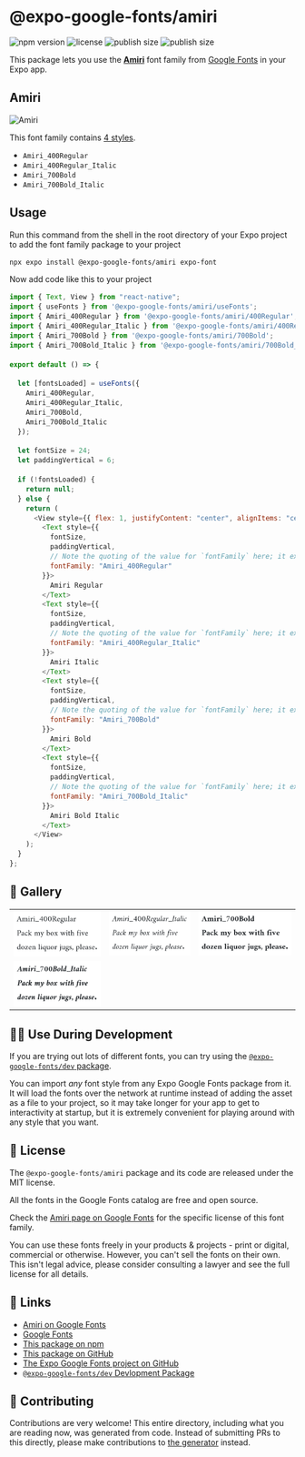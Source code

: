 # @expo-google-fonts/amiri

![npm version](https://flat.badgen.net/npm/v/@expo-google-fonts/amiri)
![license](https://flat.badgen.net/github/license/expo/google-fonts)
![publish size](https://flat.badgen.net/packagephobia/install/@expo-google-fonts/amiri)
![publish size](https://flat.badgen.net/packagephobia/publish/@expo-google-fonts/amiri)

This package lets you use the [**Amiri**](https://fonts.google.com/specimen/Amiri) font family from [Google Fonts](https://fonts.google.com/) in your Expo app.

## Amiri

![Amiri](./font-family.png)

This font family contains [4 styles](#-gallery).

- `Amiri_400Regular`
- `Amiri_400Regular_Italic`
- `Amiri_700Bold`
- `Amiri_700Bold_Italic`

## Usage

Run this command from the shell in the root directory of your Expo project to add the font family package to your project

```sh
npx expo install @expo-google-fonts/amiri expo-font
```

Now add code like this to your project

```js
import { Text, View } from "react-native";
import { useFonts } from '@expo-google-fonts/amiri/useFonts';
import { Amiri_400Regular } from '@expo-google-fonts/amiri/400Regular';
import { Amiri_400Regular_Italic } from '@expo-google-fonts/amiri/400Regular_Italic';
import { Amiri_700Bold } from '@expo-google-fonts/amiri/700Bold';
import { Amiri_700Bold_Italic } from '@expo-google-fonts/amiri/700Bold_Italic';

export default () => {

  let [fontsLoaded] = useFonts({
    Amiri_400Regular, 
    Amiri_400Regular_Italic, 
    Amiri_700Bold, 
    Amiri_700Bold_Italic
  });

  let fontSize = 24;
  let paddingVertical = 6;

  if (!fontsLoaded) {
    return null;
  } else {
    return (
      <View style={{ flex: 1, justifyContent: "center", alignItems: "center" }}>
        <Text style={{
          fontSize,
          paddingVertical,
          // Note the quoting of the value for `fontFamily` here; it expects a string!
          fontFamily: "Amiri_400Regular"
        }}>
          Amiri Regular
        </Text>
        <Text style={{
          fontSize,
          paddingVertical,
          // Note the quoting of the value for `fontFamily` here; it expects a string!
          fontFamily: "Amiri_400Regular_Italic"
        }}>
          Amiri Italic
        </Text>
        <Text style={{
          fontSize,
          paddingVertical,
          // Note the quoting of the value for `fontFamily` here; it expects a string!
          fontFamily: "Amiri_700Bold"
        }}>
          Amiri Bold
        </Text>
        <Text style={{
          fontSize,
          paddingVertical,
          // Note the quoting of the value for `fontFamily` here; it expects a string!
          fontFamily: "Amiri_700Bold_Italic"
        }}>
          Amiri Bold Italic
        </Text>
      </View>
    );
  }
};
```

## 🔡 Gallery


||||
|-|-|-|
|![Amiri_400Regular](./400Regular/Amiri_400Regular.ttf.png)|![Amiri_400Regular_Italic](./400Regular_Italic/Amiri_400Regular_Italic.ttf.png)|![Amiri_700Bold](./700Bold/Amiri_700Bold.ttf.png)||
|![Amiri_700Bold_Italic](./700Bold_Italic/Amiri_700Bold_Italic.ttf.png)||||


## 👩‍💻 Use During Development

If you are trying out lots of different fonts, you can try using the [`@expo-google-fonts/dev` package](https://github.com/expo/google-fonts/tree/master/font-packages/dev#readme).

You can import _any_ font style from any Expo Google Fonts package from it. It will load the fonts over the network at runtime instead of adding the asset as a file to your project, so it may take longer for your app to get to interactivity at startup, but it is extremely convenient for playing around with any style that you want.


## 📖 License

The `@expo-google-fonts/amiri` package and its code are released under the MIT license.

All the fonts in the Google Fonts catalog are free and open source.

Check the [Amiri page on Google Fonts](https://fonts.google.com/specimen/Amiri) for the specific license of this font family.

You can use these fonts freely in your products & projects - print or digital, commercial or otherwise. However, you can't sell the fonts on their own. This isn't legal advice, please consider consulting a lawyer and see the full license for all details.

## 🔗 Links

- [Amiri on Google Fonts](https://fonts.google.com/specimen/Amiri)
- [Google Fonts](https://fonts.google.com/)
- [This package on npm](https://www.npmjs.com/package/@expo-google-fonts/amiri)
- [This package on GitHub](https://github.com/expo/google-fonts/tree/master/font-packages/amiri)
- [The Expo Google Fonts project on GitHub](https://github.com/expo/google-fonts)
- [`@expo-google-fonts/dev` Devlopment Package](https://github.com/expo/google-fonts/tree/master/font-packages/dev)

## 🤝 Contributing

Contributions are very welcome! This entire directory, including what you are reading now, was generated from code. Instead of submitting PRs to this directly, please make contributions to [the generator](https://github.com/expo/google-fonts/tree/master/packages/generator) instead.
